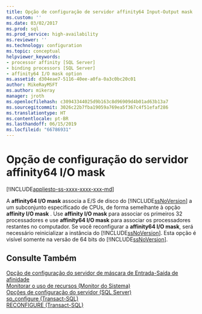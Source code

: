 ```yaml
---
title: Opção de configuração de servidor affinity64 Input-Output mask | Microsoft Docs
ms.custom: ''
ms.date: 03/02/2017
ms.prod: sql
ms.prod_service: high-availability
ms.reviewer: ''
ms.technology: configuration
ms.topic: conceptual
helpviewer_keywords:
- processor affinity [SQL Server]
- binding processors [SQL Server]
- affinity64 I/O mask option
ms.assetid: d304eae7-5116-40ee-a0fa-0a3c0bc20c01
author: MikeRayMSFT
ms.author: mikeray
manager: jroth
ms.openlocfilehash: c30943344025d9b163c8d96909d4b01ad63b13a7
ms.sourcegitcommit: 3026c22b7fba19059a769ea5f367c4f51efaf286
ms.translationtype: HT
ms.contentlocale: pt-BR
ms.lasthandoff: 06/15/2019
ms.locfileid: "66786931"
---
```

# <a name="affinity64-input-output-mask-server-configuration-option"></a>Opção de configuração do servidor affinity64 I/O mask
[!INCLUDE[appliesto-ss-xxxx-xxxx-xxx-md](../../includes/appliesto-ss-xxxx-xxxx-xxx-md.md)]

  A **affinity64 I/O mask** associa a E/S de disco do [!INCLUDE[ssNoVersion](../../includes/ssnoversion-md.md)] a um subconjunto especificado de CPUs, de forma semelhante à opção **affinity I/O mask** . Use **affinity I/O mask** para associar os primeiros 32 processadores e use **affinity64 I/O mask** para associar os processadores restantes no computador. Se você reconfigurar a **affinity64 I/O mask**, será necessário reinicializar a instância do [!INCLUDE[ssNoVersion](../../includes/ssnoversion-md.md)]. Esta opção é visível somente na versão de 64 bits do [!INCLUDE[ssNoVersion](../../includes/ssnoversion-md.md)].  
  
## <a name="see-also"></a>Consulte Também  
 [Opção de configuração do servidor de máscara de Entrada-Saída de afinidade](../../database-engine/configure-windows/affinity-input-output-mask-server-configuration-option.md)   
 [Monitorar o uso de recursos &#40;Monitor do Sistema&#41;](../../relational-databases/performance-monitor/monitor-resource-usage-system-monitor.md)   
 [Opções de configuração do servidor &#40;SQL Server&#41;](../../database-engine/configure-windows/server-configuration-options-sql-server.md)   
 [sp_configure &#40;Transact-SQL&#41;](../../relational-databases/system-stored-procedures/sp-configure-transact-sql.md)   
 [RECONFIGURE &#40;Transact-SQL&#41;](../../t-sql/language-elements/reconfigure-transact-sql.md)  
  
  

